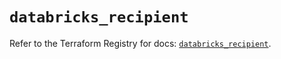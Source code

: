 # `databricks_recipient`

Refer to the Terraform Registry for docs: [`databricks_recipient`](https://registry.terraform.io/providers/databricks/databricks/1.91.0/docs/resources/recipient).
